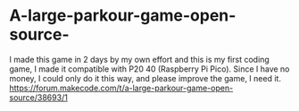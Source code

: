 # A-large-parkour-game-open-source-
I made this game in 2 days by my own effort and this is my first coding game, I made it compatible with P20 40 (Raspberry Pi Pico). Since I have no money, I could only do it this way, and please improve the game, I need it. https://forum.makecode.com/t/a-large-parkour-game-open-source/38693/1
